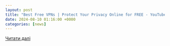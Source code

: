 ```yaml
---
layout: post
title: "Best Free VPNs | Protect Your Privacy Online for FREE - YouTube"
date: 2024-08-10 01:16:00 +0000
categories: [news]
---
```


[Читати далі](https://www.youtube.com/watch?v=QJvkVivaj5k)
